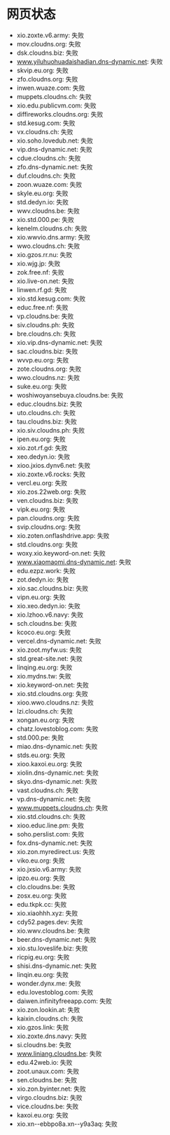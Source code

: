 # 网页状态
- xio.zoxte.v6.army: 失败
- mov.cloudns.org: 失败
- dsk.cloudns.biz: 失败
- www.yiluhuohuadaishadian.dns-dynamic.net: 失败
- skvip.eu.org: 失败
- zfo.cloudns.org: 失败
- inwen.wuaze.com: 失败
- muppets.cloudns.ch: 失败
- xio.edu.publicvm.com: 失败
- diffireworks.cloudns.org: 失败
- std.kesug.com: 失败
- vx.cloudns.ch: 失败
- xio.soho.lovedub.net: 失败
- vip.dns-dynamic.net: 失败
- cdue.cloudns.ch: 失败
- zfo.dns-dynamic.net: 失败
- duf.cloudns.ch: 失败
- zoon.wuaze.com: 失败
- skyle.eu.org: 失败
- std.dedyn.io: 失败
- wwv.cloudns.be: 失败
- xio.std.000.pe: 失败
- kenelm.cloudns.ch: 失败
- xio.wwvio.dns.army: 失败
- wwo.cloudns.ch: 失败
- xio.gzos.rr.nu: 失败
- xio.wjg.jp: 失败
- zok.free.nf: 失败
- xio.live-on.net: 失败
- linwen.rf.gd: 失败
- xio.std.kesug.com: 失败
- educ.free.nf: 失败
- vp.cloudns.be: 失败
- siv.cloudns.ph: 失败
- bre.cloudns.ch: 失败
- xio.vip.dns-dynamic.net: 失败
- sac.cloudns.biz: 失败
- wvvp.eu.org: 失败
- zote.cloudns.org: 失败
- wwo.cloudns.nz: 失败
- suke.eu.org: 失败
- woshiwoyansebuya.cloudns.be: 失败
- educ.cloudns.biz: 失败
- uto.cloudns.ch: 失败
- tau.cloudns.biz: 失败
- xio.siv.cloudns.ph: 失败
- ipen.eu.org: 失败
- xio.zot.rf.gd: 失败
- xeo.dedyn.io: 失败
- xioo.jxios.dynv6.net: 失败
- xio.zoxte.v6.rocks: 失败
- vercl.eu.org: 失败
- xio.zos.22web.org: 失败
- ven.cloudns.biz: 失败
- vipk.eu.org: 失败
- pan.cloudns.org: 失败
- svip.cloudns.org: 失败
- xio.zoten.onflashdrive.app: 失败
- std.cloudns.org: 失败
- woxy.xio.keyword-on.net: 失败
- www.xiaomaomi.dns-dynamic.net: 失败
- edu.ezpz.work: 失败
- zot.dedyn.io: 失败
- xio.sac.cloudns.biz: 失败
- vipn.eu.org: 失败
- xio.xeo.dedyn.io: 失败
- xio.lzhoo.v6.navy: 失败
- sch.cloudns.be: 失败
- kcoco.eu.org: 失败
- vercel.dns-dynamic.net: 失败
- xio.zoot.myfw.us: 失败
- std.great-site.net: 失败
- linqing.eu.org: 失败
- xio.mydns.tw: 失败
- xio.keyword-on.net: 失败
- xio.std.cloudns.org: 失败
- xioo.wwo.cloudns.nz: 失败
- lzi.cloudns.ch: 失败
- xongan.eu.org: 失败
- chatz.lovestoblog.com: 失败
- std.000.pe: 失败
- miao.dns-dynamic.net: 失败
- stds.eu.org: 失败
- xioo.kaxoi.eu.org: 失败
- xiolin.dns-dynamic.net: 失败
- skyo.dns-dynamic.net: 失败
- vast.cloudns.ch: 失败
- vp.dns-dynamic.net: 失败
- www.muppets.cloudns.ch: 失败
- xio.std.cloudns.ch: 失败
- xioo.educ.line.pm: 失败
- soho.perslist.com: 失败
- fox.dns-dynamic.net: 失败
- xio.zon.myredirect.us: 失败
- viko.eu.org: 失败
- xio.jxsio.v6.army: 失败
- ipzo.eu.org: 失败
- clo.cloudns.be: 失败
- zosx.eu.org: 失败
- edu.tkpk.cc: 失败
- xio.xiaohhh.xyz: 失败
- cdy52.pages.dev: 失败
- xio.wwv.cloudns.be: 失败
- beer.dns-dynamic.net: 失败
- xio.stu.loveslife.biz: 失败
- ricpig.eu.org: 失败
- shisi.dns-dynamic.net: 失败
- linqin.eu.org: 失败
- wonder.dynx.me: 失败
- edu.lovestoblog.com: 失败
- daiwen.infinityfreeapp.com: 失败
- xio.zon.lookin.at: 失败
- kaixin.cloudns.ch: 失败
- xio.gzos.link: 失败
- xio.zoxte.dns.navy: 失败
- si.cloudns.be: 失败
- www.liniang.cloudns.be: 失败
- edu.42web.io: 失败
- zoot.unaux.com: 失败
- sen.cloudns.be: 失败
- xio.zon.byinter.net: 失败
- virgo.cloudns.biz: 失败
- vice.cloudns.be: 失败
- kaxoi.eu.org: 失败
- xio.xn--ebbpo8a.xn--y9a3aq: 失败
